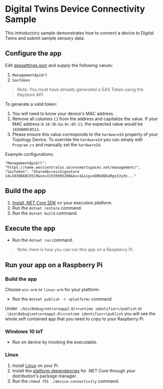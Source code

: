 # Digital Twins Device Connectivity Sample

This introductory sample demonstrates how to connect a device to Digital Twins and submit sample sensory data.

## Configure the app

Edit [appsettings.json](./appsettings.json) and supply the following values:

1. `ManagementApiUrl`
2. `SasToken`

> Note: You must have already generated a SAS Token using the Keystore API.

To generate a valid token:

1. You will need to know your device's MAC address.
2. Remove all columns (:) from the address and capitalize the value. If your MAC address is `18:36:ba:0c:85:13`, the expected value would be `1836BA0C8513`.
3. Please ensure this value corresponds to the `hardwareId` property of your Topology Device.  To override the `hardwareId` you can simply edit `Program.cs` and manually set the `hardwareId`.

Example configurations:

```
"ManagementApiUrl": "https://name.westcentralus.azuresmartspaces.net/management/",
"SasToken": "SharedAccessSignature id=1836BA0C8519&se=31556995200&kv=1&sig=nDBUdQkaRgx3Jy3n..."
```  

## Build the app

1. [Install .NET Core SDK](https://www.microsoft.com/net/core) on your execution platform.
2. Run the `dotnet restore` command.
3. Run the `dotnet build` command.

## Execute the app

* Run the `dotnet run` command.

>Note: Here is how you can run this app on a Raspberry Pi.

## Run your app on a Raspberry Pi

### Build the app

Choose `win-arm` or `linux-arm` for your platform:
* Run the `dotnet publish -r <platform>` command.

Under `./bin/Debug/netcoreapp2.0/<runtime identifier>/publish` or `.\bin\Debug\netcoreapp2.0\<runtime identifier>\publish` you will see the whole self contained app that you need to copy to your Raspberry Pi.

### Windows 10 IoT

* Run on device by invoking the executable.

### Linux

1. Install [Linux](https://www.raspberrypi.org/downloads/) on your Pi.
2. Install the [platform dependencies](https://github.com/dotnet/core/blob/master/Documentation/prereqs.md) for .NET Core through your distribution's package manager.
3. Run the `chmod 755 ./device-connectivity` command.

